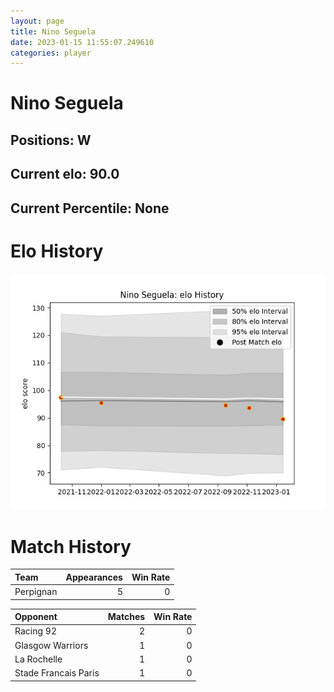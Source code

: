 ```yaml
---  
layout: page  
title: Nino Seguela  
date: 2023-01-15 11:55:07.249610  
categories: player  
---
```

# Nino Seguela

## Positions: W

## Current elo: 90.0

## Current Percentile: None

# Elo History


![elo history](history_NinoSeguela.png)
# Match History


| Team      |   Appearances |   Win Rate |
|:----------|--------------:|-----------:|
| Perpignan |             5 |          0 |

| Opponent             |   Matches |   Win Rate |
|:---------------------|----------:|-----------:|
| Racing 92            |         2 |          0 |
| Glasgow Warriors     |         1 |          0 |
| La Rochelle          |         1 |          0 |
| Stade Francais Paris |         1 |          0 |